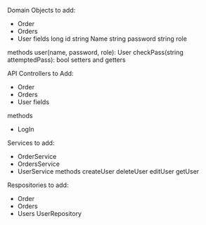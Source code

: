Domain Objects to add: <br>
* Order
* Orders 
* User
fields
long id
string Name 
string password 
string role 

methods
user(name, password, role): User 
checkPass(string attemptedPass): bool 
setters and getters 

API Controllers to Add: <br>
* Order
* Orders 
* User
fields 

methods
* LogIn 

Services to add: <br> 
* OrderService 
* OrdersService
* UserService 
methods 
createUser 
deleteUser 
editUser 
getUser

Respositories to add: <br> 
* Order 
* Orders 
* Users
UserRepository